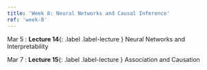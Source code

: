 ```yaml
---
title: 'Week 8: Neural Networks and Causal Inference'
ref: 'week-8'
---
```


Mar 5
: **Lecture 14**{: .label .label-lecture } Neural Networks and Interpretability

Mar 7
: **Lecture 15**{: .label .label-lecture } Association and Causation
